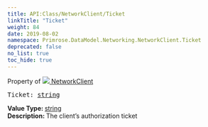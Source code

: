 ```yaml
---
title: API:Class/NetworkClient/Ticket
linkTitle: "Ticket"
weight: 84
date: 2019-08-02
namespace: Primrose.DataModel.Networking.NetworkClient.Ticket
deprecated: false
no_list: true
toc_hide: true
---
```

Property of <a href="/docs/api-reference/Class/NetworkClient"><img src="/icons/silk/client_network.png"/>&nbsp;NetworkClient</a>
<pre class="method-declaration">
Ticket: <a class="type" href="/docs/api-reference/System/string">string</a></pre>
<b>Value Type: </b>
<a class="type" href="/docs/api-reference/System/string">string</a>
<br/>
<b>Description: </b>
The client’s authorization ticket


